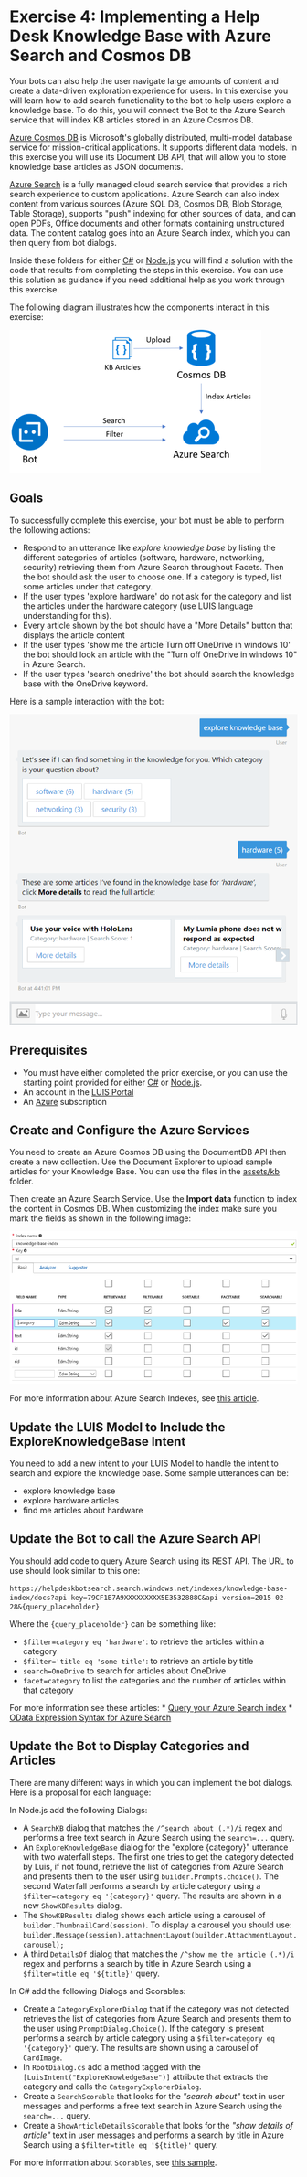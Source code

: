 # Exercise 4: Implementing a Help Desk Knowledge Base with Azure Search and Cosmos DB

Your bots can also help the user navigate large amounts of content and create a data-driven exploration experience for users. In this exercise you will learn how to add search functionality to the bot to help users explore a knowledge base. To do this, you will connect the Bot to the Azure Search service that will index KB articles stored in an Azure Cosmos DB.

[Azure Cosmos DB](https://azure.microsoft.com/en-us/services/cosmos-db/) is Microsoft's globally distributed, multi-model database service for mission-critical applications. It supports different data models. In this exercise you will use its Document DB API, that will allow you to store knowledge base articles as JSON documents.

[Azure Search](https://azure.microsoft.com/en-us/services/search/) is a fully managed cloud search service that provides a rich search experience to custom applications. Azure Search can also index content from various sources (Azure SQL DB, Cosmos DB, Blob Storage, Table Storage), supports "push" indexing for other sources of data, and can open PDFs, Office documents and other formats containing unstructured data. The content catalog goes into an Azure Search index, which you can then query from bot dialogs.

Inside these folders for either [C#](./CSharp/exercise4-KnowledgeBase) or [Node.js](./Node/exercise4-KnowledgeBase) you will find a solution with the code that results from completing the steps in this exercise. You can use this solution as guidance if you need additional help as you work through this exercise.


The following diagram illustrates how the components interact in this exercise:

![exercise4-diagram](./Node/images/exercise4-diagram.png)

## Goals

To successfully complete this exercise, your bot must be able to perform the following actions:

* Respond to an utterance like _explore knowledge base_ by listing the different categories of articles (software, hardware, networking, security) retrieving them from Azure Search throughout Facets. Then the bot should ask the user to choose one. If a category is typed, list some articles under that category.
* If the user types 'explore hardware' do not ask for the category and list the articles under the hardware category (use LUIS language understanding for this).
* Every article shown by the bot should have a "More Details" button that displays the article content
* If the user types 'show me the article Turn off OneDrive in windows 10' the bot should look an article with the "Turn off OneDrive in windows 10" in Azure Search.
* If the user types 'search onedrive' the bot should search the knowledge base with the OneDrive keyword.

Here is a sample interaction with the bot:

![exercise4-emulator-showkbresults](./CSharp/images/exercise4-emulator-showkbresults.png)

## Prerequisites

* You must have either completed the prior exercise, or you can use the starting point provided for either [C#](./CSharp/exercise3-LuisDialog) or [Node.js](./Node/exercise3-LuisDialog).
* An account in the [LUIS Portal](https://www.luis.ai)
* An [Azure](https://azureinfo.microsoft.com/us-freetrial.html?cr_cc=200744395&wt.mc_id=usdx_evan_events_reg_dev_0_iottour_0_0) subscription

## Create and Configure the Azure Services

You need to create an Azure Cosmos DB using the DocumentDB API then create a new collection. Use the Document Explorer to upload sample articles for your Knowledge Base. You can use the files in the [assets/kb](./assets/kb) folder.

Then create an Azure Search Service. Use the **Import data** function to index the content in Cosmos DB. When customizing the index make sure you mark the fields as shown in the following image:

![exercise4-faq-index-facets-matrix](./Node/images/exercise4-faq-index-facets-matrix.png)

For more information about Azure Search Indexes, see [this article](https://docs.microsoft.com/en-us/azure/search/search-what-is-an-index).

## Update the LUIS Model to Include the ExploreKnowledgeBase Intent

You need to add a new intent to your LUIS Model to handle the intent to search and explore the knowledge base. Some sample utterances can be:

* explore knowledge base
* explore hardware articles
* find me articles about hardware

## Update the Bot to call the Azure Search API

You should add code to query Azure Search using its REST API. The URL to use should look similar to this one:

```
https://helpdeskbotsearch.search.windows.net/indexes/knowledge-base-index/docs?api-key=79CF1B7A9XXXXXXXXX5E3532888C&api-version=2015-02-28&{query_placeholder}
```

Where the `{query_placeholder}` can be something like:
* `$filter=category eq 'hardware'`: to retrieve the articles within a category
* `$filter='title eq 'some title'`: to retrieve an article by title
* `search=OneDrive` to search for articles about OneDrive
* `facet=category` to list the categories and the number of articles within that category

For more information see these articles:
    * [Query your Azure Search index](https://docs.microsoft.com/en-us/azure/search/search-query-overview)
    * [OData Expression Syntax for Azure Search](https://docs.microsoft.com/en-us/rest/api/searchservice/odata-expression-syntax-for-azure-search)

## Update the Bot to Display Categories and Articles

There are many different ways in which you can implement the bot dialogs. Here is a proposal for each language:

In Node.js add the following Dialogs:

* A `SearchKB` dialog that matches the `/^search about (.*)/i` regex and performs a free text search in Azure Search using the `search=...` query.
* An `ExploreKnowledgeBase` dialog for the "explore {category}" utterance with two waterfall steps. The first one tries to get the category detected by Luis, if not found, retrieve the list of categories from Azure Search and presents them to the user using `builder.Prompts.choice()`. The second Waterfall performs a search by article category using a `$filter=category eq '{category}'` query. The results are shown in a new `ShowKBResults` dialog.
* The `ShowKBResults` dialog shows each article using a carousel of `builder.ThumbnailCard(session)`. To display a carousel you should use: `builder.Message(session).attachmentLayout(builder.AttachmentLayout.carousel);`
* A third `DetailsOf` dialog that matches the `/^show me the article (.*)/i` regex and performs a search by title in Azure Search using a `$filter=title eq '${title}'` query.

In C# add the following Dialogs and Scorables:

* Create a `CategoryExplorerDialog` that if the category was not detected retrieves the list of categories from Azure Search and presents them to the user using `PromptDialog.Choice()`. If the category is present performs a search by article category using a `$filter=category eq '{category}'` query. The results are shown using a carousel of `CardImage`.
* In `RootDialog.cs` add a method tagged with the `[LuisIntent("ExploreKnowledgeBase")]` attribute that extracts the category and calls the `CategoryExplorerDialog`.
* Create a `SearchScorable` that looks for the _"search about"_ text in user messages and performs a free text search in Azure Search using the `search=...` query.
* Create a `ShowArticleDetailsScorable` that looks for the _"show details of article"_ text in user messages and performs a search by title in Azure Search using a `$filter=title eq '${title}'` query.

For more information about `Scorables`, see [this sample](https://github.com/Microsoft/BotBuilder-Samples/tree/master/CSharp/core-GlobalMessageHandlers).
